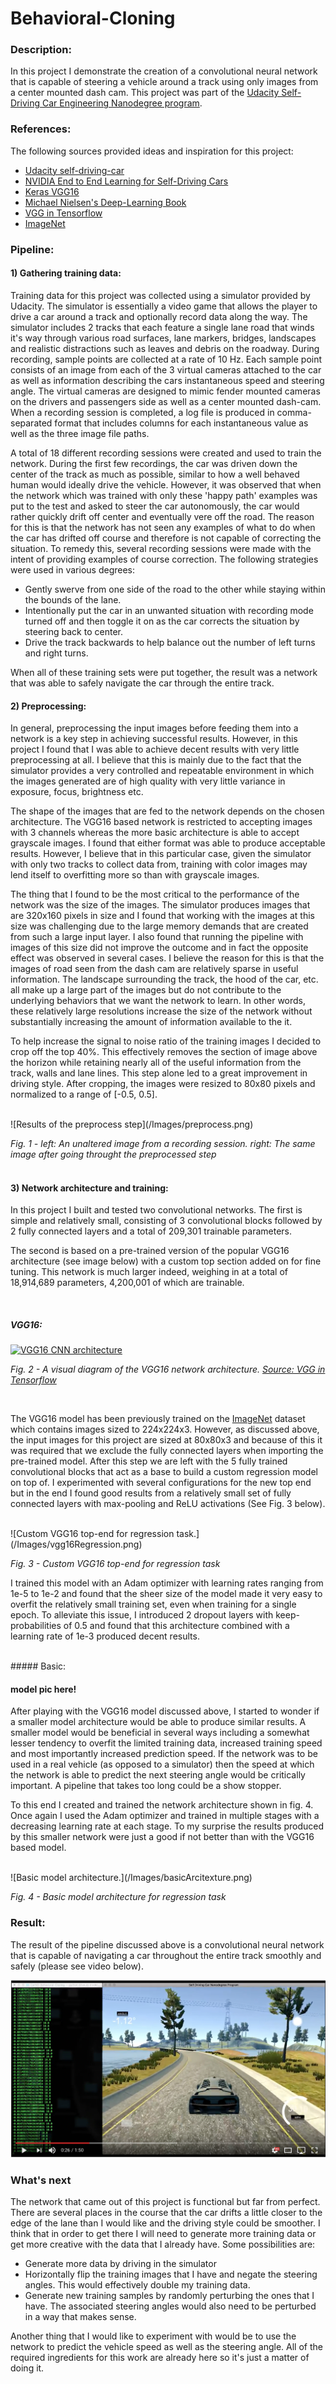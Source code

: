 # Behavioral-Cloning

### Description:
In this project I demonstrate the creation of a convolutional neural network that is capable of steering a vehicle around a track using only images from a center mounted dash cam. This project was part of the [Udacity Self-Driving Car Engineering Nanodegree program](https://www.udacity.com/course/self-driving-car-engineer-nanodegree--nd013).

### References:
The following sources provided ideas and inspiration for this project:

- [Udacity self-driving-car](https://github.com/udacity/self-driving-car)
- [NVIDIA End to End Learning for Self-Driving Cars](https://arxiv.org/pdf/1604.07316v1.pdf)
- [Keras VGG16](https://keras.io/applications/)
- [Michael Nielsen's Deep-Learning Book](http://neuralnetworksanddeeplearning.com/chap3.html)
- [VGG in Tensorflow](https://www.cs.toronto.edu/~frossard/post/vgg16/)
- [ImageNet](http://www.image-net.org)

### Pipeline:

#### 1) Gathering training data:
Training data for this project was collected using a simulator provided by Udacity. The simulator is essentially a video game that allows the player to drive a car around a track and optionally record data along the way. The simulator includes 2 tracks that each feature a single lane road that winds it's way through various road surfaces, lane markers, bridges, landscapes and realistic distractions such as leaves and debris on the roadway. During recording, sample points are collected at a rate of 10 Hz. Each sample point consists of an image from each of the 3 virtual cameras attached to the car as well as information describing the cars instantaneous speed and steering angle. The virtual cameras are designed to mimic fender mounted cameras on the drivers and passengers side as well as a center mounted dash-cam. When a recording session is completed, a log file is produced in comma-separated format that includes columns for each instantaneous value as well as the three image file paths.

A total of 18 different recording sessions were created and used to train the network. During the first few recordings, the car was driven down the center of the track as much as possible, similar to how a well behaved human would ideally drive the vehicle. However, it was observed that when the network which was trained with only these 'happy path' examples was put to the test and asked to steer the car autonomously, the car would rather quickly drift off center and eventually vere off the road. The reason for this is that the network has not seen any examples of what to do when the car has drifted off course and therefore is not capable of correcting the situation. To remedy this, several recording sessions were made with the intent of providing examples of course correction. The following strategies were used in various degrees:

- Gently swerve from one side of the road to the other while staying within the bounds of the lane. 
- Intentionally put the car in an unwanted situation with recording mode turned off and then toggle it on as the car corrects the situation by steering back to center. 
- Drive the track backwards to help balance out the number of left turns and right turns.  
 
When all of these training sets were put together, the result was a network that was able to safely navigate the car through the entire track.

#### 2) Preprocessing:
In general, preprocessing the input images before feeding them into a network is a key step in achieving successful results. However, in this project I found that I was able to achieve decent results with very little preprocessing at all. I believe that this is mainly due to the fact that the simulator provides a very controlled and repeatable environment in which the images generated are of high quality with very little variance in exposure, focus, brightness etc. 
 
The shape of the images that are fed to the network depends on the chosen architecture. The VGG16 based network is restricted to accepting images with 3 channels whereas the more basic architecture is able to accept grayscale images. I found that either format was able to produce acceptable results. However, I believe that in this particular case, given the simulator with only two tracks to collect data from, training with color images may lend itself to overfitting more so than with grayscale images.  
 
The thing that I found to be the most critical to the performance of the network was the size of the images. The simulator produces images that are 320x160 pixels in size and I found that working with the images at this size was challenging due to the large memory demands that are created from such a large input layer. I also found that running the pipeline with images of this size did not improve the outcome and in fact the opposite effect was observed in several cases. I believe the reason for this is that the images of road seen from the dash cam are relatively sparse in useful information. The landscape surrounding the track, the hood of the car, etc. all make up a large part of the images but do not contribute to the underlying behaviors that we want the network to learn. In other words, these relatively large resolutions increase the size of the network without substantially increasing the amount of information available to the it.  
 
To help increase the signal to noise ratio of the training images I decided to crop off the top 40%. This effectively removes the section of image above the horizon while retaining nearly all of the useful information from the track, walls and lane lines. This step alone led to a great improvement in driving style. After cropping, the images were resized to 80x80 pixels and normalized to a range of [-0.5, 0.5].

<br />
![Results of the preprocess step](/Images/preprocess.png)

*Fig. 1 - left: An unaltered image from a recording session. right: The same image after going throught the preprocessed step*
<br />
<br />

#### 3) Network architecture and training:

In this project I built and tested two convolutional networks. The first is simple and relatively small, consisting of 3 convolutional blocks followed by 2 fully connected layers and a total of 209,301 trainable parameters.

The second is based on a pre-trained version of the popular VGG16 architecture (see image below) with a custom top section added on for fine tuning. This network is much larger indeed, weighing in at a total of 18,914,689 parameters, 4,200,001 of which are trainable.

<br />

##### VGG16:

[![VGG16 CNN architecture](https://www.cs.toronto.edu/~frossard/post/vgg16/vgg16.png)](https://www.cs.toronto.edu/~frossard/post/vgg16/)

*Fig. 2 - A visual diagram of the VGG16 network architecture. [Source: VGG in Tensorflow](https://www.cs.toronto.edu/~frossard/post/vgg16/)*

<br />

The VGG16 model has been previously trained on the [ImageNet](http://www.image-net.org) dataset which contains images sized to 224x224x3. However, as discussed above, the input images for this project are sized at 80x80x3 and because of this it was required that we exclude the fully connected layers when importing the pre-trained model. After this step we are left with the 5 fully trained convolutional blocks that act as a base to build a custom regression model on top of. I experimented with several configurations for the new top end but in the end I found good results from a relatively small set of fully connected layers with max-pooling and ReLU activations (See Fig. 3 below). 

<br />
![Custom VGG16 top-end for regression task.](/Images/vgg16Regression.png)

*Fig. 3 - Custom VGG16 top-end for regression task*
<br />

I trained this model with an Adam optimizer with learning rates ranging from 1e-5 to 1e-2 and found that the sheer size of the model made it very easy to overfit the relatively small training set, even when training for a single epoch. To alleviate this issue, I introduced 2 dropout layers with keep-probabilities of 0.5 and found that this architecture combined with a learning rate of 1e-3 produced decent results.  

<br />
##### Basic:

#### model pic here!

After playing with the VGG16 model discussed above, I started to wonder if a smaller model architecture would be able to produce similar results. A smaller model would be beneficial in several ways including a somewhat lesser tendency to overfit the limited training data, increased training speed and most importantly increased prediction speed. If the network was to be used in a real vehicle (as opposed to a simulator) then the speed at which the network is able to predict the next steering angle would be critically important. A pipeline that takes too long could be a show stopper. 
 
To this end I created and trained the network architecture shown in fig. 4. Once again I used the Adam optimizer and trained in multiple stages with a decreasing learning rate at each stage. To my surprise the results produced by this smaller network were just a good if not better than with the VGG16 based model. 
 

<br />
![Basic model architecture.](/Images/basicArcitexture.png)

*Fig. 4 - Basic model architecture for regression task*
<br />


### Result:

The result of the pipeline discussed above is a convolutional neural network that is capable of navigating a car throughout the entire track smoothly and safely (please see video below).

[![Success video link](/Images/successVideoThumbnail.png?raw=true)](https://youtu.be/_oy2a1zdvNk "Behavioral cloning success!")

### What's next

The network that came out of this project is functional but far from perfect. There are several places in the course that the car drifts a little closer to the edge of the lane than I would like and the driving style could be smoother. I think that in order to get there I will need to generate more training data or get more creative with the data that I already have. Some possibilities are: 
 
- Generate more data by driving in the simulator 
- Horizontally flip the training images that I have and negate the steering angles. This would effectively double my training data. 
- Generate new training samples by randomly perturbing the ones that I have. The associated steering angles would also need to be perturbed in a way that makes sense. 
 
Another thing that I would like to experiment with would be to use the network to predict the vehicle speed as well as the steering angle. All of the required ingredients for this work are already here so it's just a matter of doing it. 
 
